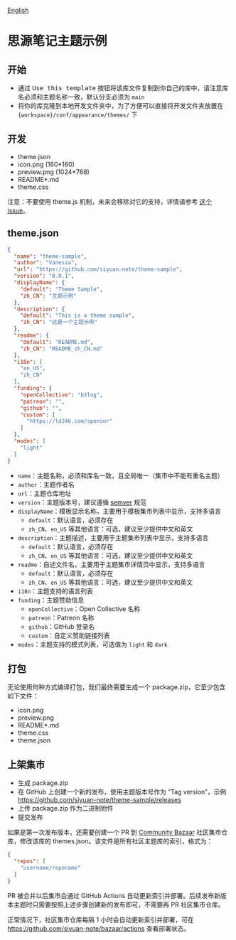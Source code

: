 [English](https://github.com/siyuan-note/theme-sample/blob/main/README.md)

# 思源笔记主题示例

## 开始

* 通过 <kbd>Use this template</kbd> 按钮将该库文件复制到你自己的库中，请注意库名必须和主题名称一致，默认分支必须为 `main`
* 将你的库克隆到本地开发文件夹中，为了方便可以直接将开发文件夹放置在 `{workspace}/conf/appearance/themes/` 下

## 开发

* theme.json
* icon.png (160*160)
* preview.png (1024*768)
* README*.md
* theme.css

注意：不要使用 theme.js
机制，未来会移除对它的支持，详情请参考 [这个 issue](https://github.com/siyuan-note/siyuan/issues/8178)。

## theme.json

```json
{
  "name": "theme-sample",
  "author": "Vanessa",
  "url": "https://github.com/siyuan-note/theme-sample",
  "version": "0.0.1",
  "displayName": {
    "default": "Theme Sample",
    "zh_CN": "主题示例"
  },
  "description": {
    "default": "This is a theme sample",
    "zh_CN": "这是一个主题示例"
  },
  "readme": {
    "default": "README.md",
    "zh_CN": "README_zh_CN.md"
  },
  "i18n": [
    "en_US",
    "zh_CN"
  ],
  "funding": {
    "openCollective": "b3log",
    "patreon": "",
    "github": "",
    "custom": [
      "https://ld246.com/sponsor"
    ]
  },
  "modes": [
    "light"
  ]
}
```

* `name`：主题名称，必须和库名一致，且全局唯一（集市中不能有重名主题）
* `author`：主题作者名
* `url`：主题仓库地址
* `version`：主题版本号，建议遵循 [semver](https://semver.org/lang/zh-CN/) 规范
* `displayName`：模板显示名称，主要用于模板集市列表中显示，支持多语言
    * `default`：默认语言，必须存在
    * `zh_CN`、`en_US` 等其他语言：可选，建议至少提供中文和英文
* `description`：主题描述，主要用于主题集市列表中显示，支持多语言
    * `default`：默认语言，必须存在
    * `zh_CN`、`en_US` 等其他语言：可选，建议至少提供中文和英文
* `readme`：自述文件名，主要用于主题集市详情页中显示，支持多语言
    * `default`：默认语言，必须存在
    * `zh_CN`、`en_US` 等其他语言：可选，建议至少提供中文和英文
* `i18n`：主题支持的语言列表
* `funding`：主题赞助信息
    * `openCollective`：Open Collective 名称
    * `patreon`：Patreon 名称
    * `github`：GitHub 登录名
    * `custom`：自定义赞助链接列表
* `modes`：主题支持的模式列表，可选值为 `light` 和 `dark`

## 打包

无论使用何种方式编译打包，我们最终需要生成一个 package.zip，它至少包含如下文件：

* icon.png
* preview.png
* README*.md
* theme.css
* theme.json

## 上架集市

* 生成 package.zip
* 在 GitHub 上创建一个新的发布，使用主题版本号作为 “Tag
  version”，示例 https://github.com/siyuan-note/theme-sample/releases
* 上传 package.zip 作为二进制附件
* 提交发布

如果是第一次发布版本，还需要创建一个 PR 到 [Community Bazaar](https://github.com/siyuan-note/bazaar) 社区集市仓库，修改该库的
themes.json。该文件是所有社区主题库的索引，格式为：

```json
{
  "repos": [
    "username/reponame"
  ]
}
```

PR 被合并以后集市会通过 GitHub Actions 自动更新索引并部署。后续发布新版本主题时只需要按照上述步骤创建新的发布即可，不需要再
PR 社区集市仓库。

正常情况下，社区集市仓库每隔 1 小时会自动更新索引并部署，可在 https://github.com/siyuan-note/bazaar/actions 查看部署状态。
